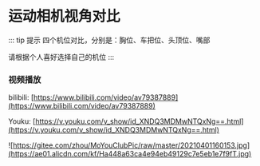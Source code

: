 # 运动相机视角对比

::: tip 提示
四个机位对比，分别是：胸位、车把位、头顶位、嘴部

请根据个人喜好选择自己的机位
:::

### 视频播放

bilibili: [https://www.bilibili.com/video/av79387889](https://www.bilibili.com/video/av79387889)

Youku: [https://v.youku.com/v_show/id_XNDQ3MDMwNTQxNg==.html](https://v.youku.com/v_show/id_XNDQ3MDMwNTQxNg==.html)


![https://gitee.com/zhou/MoYouClubPic/raw/master/20210401160153.jpg](https://ae01.alicdn.com/kf/Ha448a63ca4e94eb49129c7e5eb1e7f9fT.jpg)

